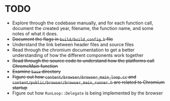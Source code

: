 # TODO

-   Explore through the codebase manually, and for each function call, document the created year, filename, the function name, and some notes of what it does.
-   ~~Document the flags in `build/build_config.h` file~~
-   Understand the link between header files and source files
-   Read through the chromium documentation to get a better understanding of how the different components work together
-   ~~Read through the source code to understand how the platforms call ChromeMain function~~
-   ~~Examine `base` directory~~
-   ~~Figure out how `content/browser/browser_main_loop.cc` and `content/public/browser/browser_main_runner.h` are related to Chromium startup~~
-   Figure out how `RunLoop::Delegate` is being implemented by the browser
